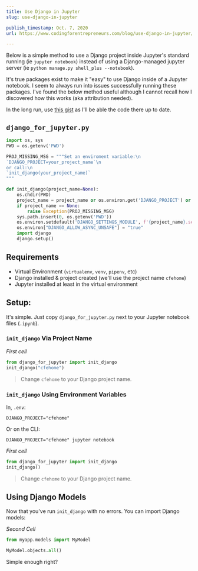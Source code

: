 ```yaml
---
title: Use Django in Jupyter
slug: use-django-in-jupyter

publish_timestamp: Oct. 7, 2020
url: https://www.codingforentrepreneurs.com/blog/use-django-in-jupyter/

---
```



Below is a simple method to use a Django project inside Jupyter's standard running (ie `jupyter notebook`) instead of using a Django-managed jupyter server (ie `python manage.py shell_plus --notebook`).

It's true packages exist to make it "easy" to use Django inside of a Jupyter notebook. I seem to always run into issues successfully running these packages. I've found the below method useful although I cannot recall how I discovered how this works (aka attribution needed).

In the long run, use [this gist](https://gist.github.com/codingforentrepreneurs/76e570d759f83d690bf36a8a8fa4cfbe) as I'll be able the code there up to date.

## `django_for_jupyter.py`
```python
import os, sys
PWD = os.getenv('PWD')

PROJ_MISSING_MSG = """Set an enviroment variable:\n
`DJANGO_PROJECT=your_project_name`\n
or call:\n
`init_django(your_project_name)`
"""

def init_django(project_name=None):
    os.chdir(PWD)
    project_name = project_name or os.environ.get('DJANGO_PROJECT') or None
    if project_name == None:
        raise Exception(PROJ_MISSING_MSG)
    sys.path.insert(0, os.getenv('PWD'))
    os.environ.setdefault('DJANGO_SETTINGS_MODULE', f'{project_name}.settings')
    os.environ["DJANGO_ALLOW_ASYNC_UNSAFE"] = "true"
    import django
    django.setup()
```


## Requirements
- Virtual Environment (`virtualenv`, `venv`, `pipenv`, etc)
- Django installed & project created (we'll use the project name `cfehome`)
- Jupyter installed at least in the virtual environment


## Setup:
It's simple. Just copy `django_for_jupyter.py` next to your Jupyter notebook files (`.ipynb`).


### `init_django` Via Project Name
*First cell*
```python
from django_for_jupyter import init_django
init_django("cfehome")
````
> Change `cfehome` to your Django project name.

### `init_django` Using Environment Variables
In, `.env`:
```
DJANGO_PROJECT="cfehome"
```
Or on the CLI:
```
DJANGO_PROJECT="cfehome" jupyter notebook
```

*First cell*
```python
from django_for_jupyter import init_django
init_django()
```
> Change `cfehome` to your Django project name.


## Using Django Models
Now that you've run `init_django` with no errors. You can import Django models:

*Second Cell*
```python
from myapp.models import MyModel

MyModel.objects.all()
```

Simple enough right?
